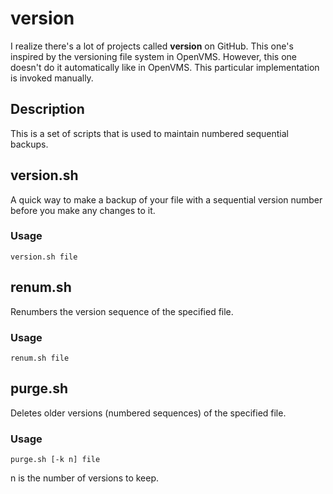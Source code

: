 # version
I realize there's a lot of projects called **version** on GitHub. This one's inspired by the versioning file system in OpenVMS. However, this one doesn't do it automatically like in OpenVMS. This particular implementation is invoked manually.

## Description
This is a set of scripts that is used to maintain numbered sequential backups.

## version.sh
A quick way to make a backup of your file with a sequential version number before you make any changes to it.

### Usage
```
version.sh file
```

## renum.sh
Renumbers the version sequence of the specified file.

### Usage
```
renum.sh file
```

## purge.sh
Deletes older versions (numbered sequences) of the specified file.

### Usage
```
purge.sh [-k n] file
```
n is the number of versions to keep.
